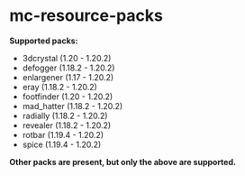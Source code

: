 # mc-resource-packs

**Supported packs:**
- 3dcrystal (1.20 - 1.20.2)
- defogger (1.18.2 - 1.20.2)
- enlargener (1.17 - 1.20.2)
- eray (1.18.2 - 1.20.2)
- footfinder (1.20 - 1.20.2)
- mad_hatter (1.18.2 - 1.20.2)
- radially (1.18.2 - 1.20.2)
- revealer (1.18.2 - 1.20.2)
- rotbar (1.19.4 - 1.20.2)
- spice (1.19.4 - 1.20.2)

**Other packs are present, but only the above are supported.**
